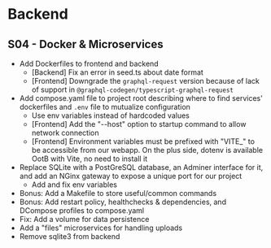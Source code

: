 # Backend

## S04 - Docker & Microservices

- Add Dockerfiles to frontend and backend
  - [Backend] Fix an error in seed.ts about date format
  - [Frontend] Downgrade the `graphql-request` version because of lack of support in `@graphql-codegen/typescript-graphql-request`
- Add compose.yaml file to project root describing where to find services' dockerfiles and `.env` file to mutualize configuration
  - Use env variables instead of hardcoded values
  - [Frontend] Add the "--host" option to startup command to allow network connection
  - [Frontend] Environment variables must be prefixed with "VITE\_" to be accessible from our webapp. On the plus side, dotenv is available OotB with Vite, no need to install it
- Replace SQLite with a PostGreSQL database, an Adminer interface for it, and add an NGinx gateway to expose a unique port for our project
  - Add and fix env variables
- Bonus: Add a Makefile to store useful/common commands
- Bonus: Add restart policy, healthchecks & dependencies, and DCompose profiles to compose.yaml
- Fix: Add a volume for data persistence
- Add a "files" microservices for handling uploads
- Remove sqlite3 from backend
